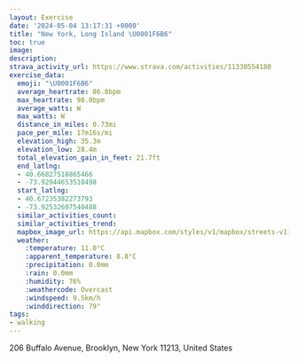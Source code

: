 ```yaml
---
layout: Exercise
date: '2024-05-04 13:17:31 +0000'
title: "New York, Long Island \U0001F6B6"
toc: true
image:
description:
strava_activity_url: https://www.strava.com/activities/11330554180
exercise_data:
  emoji: "\U0001F6B6"
  average_heartrate: 86.8bpm
  max_heartrate: 98.0bpm
  average_watts: W
  max_watts: W
  distance_in_miles: 0.73mi
  pace_per_mile: 17m16s/mi
  elevation_high: 35.3m
  elevation_low: 28.4m
  total_elevation_gain_in_feet: 21.7ft
  end_latlng:
  - 40.66827518865466
  - -73.92944653518498
  start_latlng:
  - 40.67235382273793
  - -73.92532607540488
  similar_activities_count:
  similar_activities_trend:
  mapbox_image_url: https://api.mapbox.com/styles/v1/mapbox/streets-v11/static/path-5+787af2-1.0(m%7DfwFddfbM%40d%40I%7C%40QvG%40TDLZFhEPG%3F%3FCC%3FxJf%40),pin-s-s+e5b22e(-73.92851,40.67303),pin-s-f+89ae00(-73.93090000000001,40.67013999999998)/auto/800x800?access_token=pk.eyJ1Ijoiam9zaGJlY2ttYW4iLCJhIjoiY205eWR2aDd1MWZ6djJrbXc4a3M0bWZleiJ9.XiG9OWkNcZk2QzjJbxLB4A
  weather:
    :temperature: 11.0°C
    :apparent_temperature: 8.8°C
    :precipitation: 0.0mm
    :rain: 0.0mm
    :humidity: 76%
    :weathercode: Overcast
    :windspeed: 9.5km/h
    :winddirection: 79°
tags:
- walking
---
```

206 Buffalo Avenue, Brooklyn, New York 11213, United States
